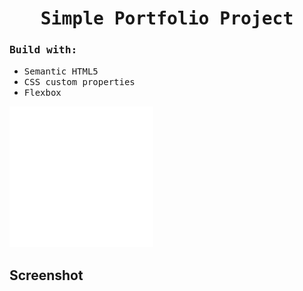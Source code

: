 
<h1 align="center"><samp>Simple Portfolio Project</samp></h1>


<h3><samp>Build with:</samp></h3>
<ul>
<li><samp>Semantic HTML5</samp></li>
<li><samp>CSS custom properties</samp></li>
<li><samp>Flexbox</samp></li>
</ul>

![](./assets/img/github-mark-white.png)

<h2>Screenshot</h2>


